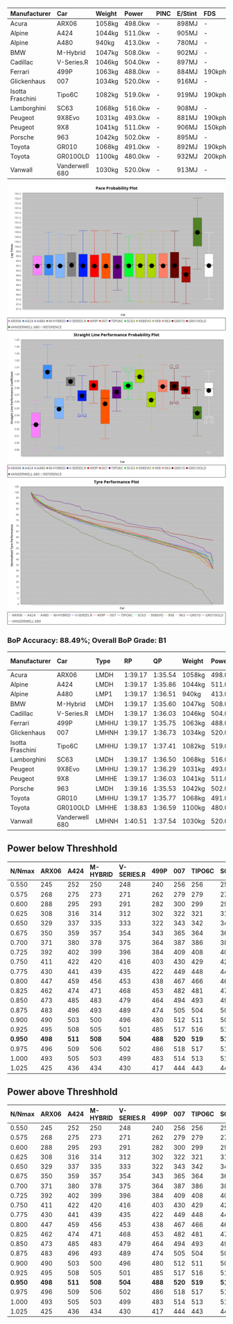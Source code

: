 | Manufacturer     | Car            | Weight | Power   | PINC    | E/Stint | FDS     |
|:-|:-|:-|:-|:-|:-|:-|
| Acura            | ARX06          | 1058kg | 498.0kw |    -    | 898MJ   |    -    |
| Alpine           | A424           | 1044kg | 511.0kw |    -    | 905MJ   |    -    |
| Alpine           | A480           | 940kg  | 413.0kw |    -    | 780MJ   |    -    |
| BMW              | M-Hybrid       | 1047kg | 508.0kw |    -    | 902MJ   |    -    |
| Cadillac         | V-Series.R     | 1046kg | 504.0kw |    -    | 897MJ   |    -    |
| Ferrari          | 499P           | 1063kg | 488.0kw |    -    | 884MJ   | 190kph  |
| Glickenhaus      | 007            | 1034kg | 520.0kw |    -    | 916MJ   |    -    |
| Isotta Fraschini | Tipo6C         | 1082kg | 519.0kw |    -    | 919MJ   | 190kph  |
| Lamborghini      | SC63           | 1068kg | 516.0kw |    -    | 908MJ   |    -    |
| Peugeot          | 9X8Evo         | 1031kg | 493.0kw |    -    | 881MJ   | 190kph  |
| Peugeot          | 9X8            | 1041kg | 511.0kw |    -    | 906MJ   | 150kph  |
| Porsche          | 963            | 1042kg | 502.0kw |    -    | 895MJ   |    -    |
| Toyota           | GR010          | 1068kg | 491.0kw |    -    | 892MJ   | 190kph  |
| Toyota           | GR010OLD       | 1100kg | 480.0kw |    -    | 932MJ   | 200kph  |
| Vanwall          | Vanderwell 680 | 1030kg | 520.0kw |    -    | 913MJ   |    -    |

![PACECHART](./IMG/AUTO.png)
![STRAIGHTLINEPERFORMANCECHART](./IMG/AUTO_sp.png)
![TYREPERFORMANCECHART](./IMG/AUTO_tw.png)

### BoP Accuracy: 88.49%; Overall BoP Grade: B1
| Manufacturer     | Car            | Type  | RP      | QP      | Weight | Power¹  | Threshhold | PINC    | Power²   | E/Stint | AVG Vmax  | FDS     | RDLC | L/Stint | BOP-Grade | Model Accuracy | Model Points | Match%  | SimDiff |
|:-|:-|:-|:-|:-|:-|:-|:-|:-|:-|:-|:-|:-|:-|:-|:-|:-|:-|:-|:-|
| Acura            | ARX06          | LMDH  | 1:39.17 | 1:35.54 | 1058kg | 498.0kw | 0.0kph     |    -    | 498.00kw |  898MJ  | 297.03kph |    -    | 1.01 | 29      | +B2       | 100.00%        | 996          | 80.59%  | #       |
| Alpine           | A424           | LMDH  | 1:39.17 | 1:35.86 | 1044kg | 511.0kw | 0.0kph     |    -    | 511.00kw |  905MJ  | 311.25kph |    -    | 1.01 | 29      | ~A1       | 99.61%         | 762          | 98.92%  | #       |
| Alpine           | A480           | LMP1  | 1:39.17 | 1:36.51 |  940kg | 413.0kw | 0.0kph     |    -    | 413.00kw |  780MJ  | 298.07kph |    -    | 0.98 | 27      | ~A1       | 100.00%        | 1173         | 96.31%  | #       |
| BMW              | M-Hybrid       | LMDH  | 1:39.17 | 1:35.60 | 1047kg | 508.0kw | 0.0kph     |    -    | 508.00kw |  902MJ  | 308.47kph |    -    | 1.01 | 29      | ~A1       | 100.00%        | 1826         | 95.16%  | #       |
| Cadillac         | V-Series.R     | LMDH  | 1:39.17 | 1:36.03 | 1046kg | 504.0kw | 0.0kph     |    -    | 504.00kw |  897MJ  | 304.88kph |    -    | 1.01 | 29      | ~A1       | 99.00%         | 3184         | 100.00% | #       |
| Ferrari          | 499P           | LMHHU | 1:39.17 | 1:35.75 | 1063kg | 488.0kw | 0.0kph     |    -    | 488.00kw |  884MJ  | 304.57kph | 190kph  | 1.03 | 29      | ~A1       | 98.07%         | 3550         | 100.00% | #       |
| Glickenhaus      | 007            | LMHNH | 1:39.17 | 1:36.73 | 1034kg | 520.0kw | 0.0kph     |    -    | 520.00kw |  916MJ  | 305.51kph |    -    | 0.96 | 29      | ~A1       | 94.48%         | 2311         | 100.00% | #       |
| Isotta Fraschini | Tipo6C         | LMHHU | 1:39.17 | 1:37.41 | 1082kg | 519.0kw | 0.0kph     |    -    | 519.00kw |  919MJ  | 305.67kph | 190kph  | 1.02 | 29      | +D1       | 96.81%         | 91           | 67.33%  | #       |
| Lamborghini      | SC63           | LMDH  | 1:39.17 | 1:36.50 | 1068kg | 516.0kw | 0.0kph     |    -    | 516.00kw |  908MJ  | 307.06kph |    -    | 1.02 | 29      | -A2       | 100.00%        | 529          | 93.55%  | #       |
| Peugeot          | 9X8Evo         | LMHHU | 1:39.17 | 1:36.29 | 1031kg | 493.0kw | 0.0kph     |    -    | 493.00kw |  881MJ  | 308.88kph | 190kph  | 1.02 | 29      | ~A1       | 99.21%         | 377          | 96.01%  | #       |
| Peugeot          | 9X8            | LMHHE | 1:39.17 | 1:36.03 | 1041kg | 511.0kw | 0.0kph     |    -    | 511.00kw |  906MJ  | 304.93kph | 150kph  | 1.02 | 29      | ~A1       | 99.52%         | 4561         | 100.00% | ±0.13s  |
| Porsche          | 963            | LMDH  | 1:39.16 | 1:35.53 | 1042kg | 502.0kw | 0.0kph     |    -    | 502.00kw |  895MJ  | 307.09kph |    -    | 1.01 | 29      | ~A1       | 99.96%         | 10176        | 99.76%  | #       |
| Toyota           | GR010          | LMHHU | 1:39.17 | 1:35.77 | 1068kg | 491.0kw | 0.0kph     |    -    | 491.00kw |  892MJ  | 304.28kph | 190kph  | 1.02 | 29      | ~A1       | 99.95%         | 5509         | 100.00% | #       |
| Toyota           | GR010OLD       | LMHHE | 1:38.83 | 1:36.59 | 1100kg | 480.0kw | 0.0kph     |    -    | 480.00kw |  932MJ  | 300.78kph | 200kph  | 0.99 | 29      | +E2       | 100.00%        | 351          | 54.47%  | #       |
| Vanwall          | Vanderwell 680 | LMHNH | 1:40.51 | 1:37.54 | 1030kg | 520.0kw | 0.0kph     |    -    | 520.00kw |  913MJ  | 303.52kph |    -    | 1.01 | 29      | +Ω1       | 99.23%         | 387          | 45.32%  | #       |

## Power below Threshhold
| N/Nmax    | ARX06   | A424    | M-HYBRID | V-SERIES.R | 499P    | 007     | TIPO6C  | SC63    | 9X8EVO  | 9X8     | 963     | GR010   | GR010OLD | VANDERWELL 680 | ​     | RPM      | A480    |
|:-|:-|:-|:-|:-|:-|:-|:-|:-|:-|:-|:-|:-|:-|:-|:-|:-|:-|
|  0.550    |  245    |  252    |  250     |  248       |  240    |  256    |  256    |  254    |  243    |  252    |  247    |  242    |  236     |  256           |  ​    |   --     |   -     |
|  0.575    |  268    |  275    |  273     |  271       |  262    |  279    |  279    |  277    |  265    |  275    |  270    |  264    |  258     |  279           |  ​    |   --     |   -     |
|  0.600    |  288    |  295    |  293     |  291       |  282    |  300    |  299    |  298    |  285    |  295    |  290    |  284    |  277     |  300           |  ​    |   --     |   -     |
|  0.625    |  308    |  316    |  314     |  312       |  302    |  322    |  321    |  319    |  305    |  316    |  310    |  304    |  297     |  322           |  ​    |   --     |   -     |
|  0.650    |  329    |  337    |  335     |  333       |  322    |  343    |  342    |  340    |  325    |  337    |  331    |  324    |  317     |  343           |  ​    |   --     |   -     |
|  0.675    |  350    |  359    |  357     |  354       |  343    |  365    |  364    |  362    |  346    |  359    |  352    |  345    |  337     |  365           |  ​    |   --     |   -     |
|  0.700    |  371    |  380    |  378     |  375       |  364    |  387    |  386    |  384    |  367    |  380    |  374    |  366    |  358     |  387           |  ​    |   --     |   -     |
|  0.725    |  392    |  402    |  399     |  396       |  384    |  409    |  408    |  406    |  388    |  402    |  395    |  386    |  378     |  409           |  ​    |   --     |   -     |
|  0.750    |  411    |  422    |  420     |  416       |  403    |  430    |  429    |  427    |  407    |  422    |  415    |  406    |  397     |  430           |  ​    |   --     |   -     |
|  0.775    |  430    |  441    |  439     |  435       |  422    |  449    |  448    |  446    |  426    |  441    |  434    |  424    |  415     |  449           |  ​    |  5000    |  242    |
|  0.800    |  447    |  459    |  456     |  453       |  438    |  467    |  466    |  463    |  443    |  459    |  451    |  441    |  431     |  467           |  ​    |  5500    |  286    |
|  0.825    |  462    |  474    |  471     |  468       |  453    |  482    |  481    |  478    |  457    |  474    |  466    |  455    |  445     |  482           |  ​    |  6000    |  320    |
|  0.850    |  473    |  485    |  483     |  479       |  464    |  494    |  493    |  490    |  468    |  485    |  477    |  466    |  456     |  494           |  ​    |  6500    |  361    |
|  0.875    |  483    |  496    |  493     |  489       |  474    |  505    |  504    |  501    |  478    |  496    |  487    |  476    |  466     |  505           |  ​    |  7000    |  404    |
|  0.900    |  490    |  503    |  500     |  496       |  480    |  512    |  511    |  508    |  485    |  503    |  494    |  483    |  472     |  512           |  ​    |  7500    |  414    |
|  0.925    |  495    |  508    |  505     |  501       |  485    |  517    |  516    |  513    |  490    |  508    |  499    |  488    |  477     |  517           |  ​    |  8000    |  410    |
| **0.950** | **498** | **511** | **508**  | **504**    | **488** | **520** | **519** | **516** | **493** | **511** | **502** | **491** | **480**  | **520**        | **​** | **8500** | **413** |
|  0.975    |  496    |  509    |  506     |  502       |  486    |  518    |  517    |  514    |  491    |  509    |  500    |  489    |  478     |  518           |  ​    |  9000    |  207    |
|  1.000    |  493    |  505    |  503     |  499       |  483    |  514    |  513    |  510    |  488    |  505    |  497    |  486    |  475     |  514           |  ​    |   --     |   -     |
|  1.025    |  425    |  436    |  434     |  430       |  417    |  444    |  443    |  441    |  421    |  436    |  429    |  419    |  410     |  444           |  ​    |   --     |   -     |

## Power above Threshhold
| N/Nmax    | ARX06   | A424    | M-HYBRID | V-SERIES.R | 499P    | 007     | TIPO6C  | SC63    | 9X8EVO  | 9X8     | 963     | GR010   | GR010OLD | VANDERWELL 680 | ​     | RPM      | A480    |
|:-|:-|:-|:-|:-|:-|:-|:-|:-|:-|:-|:-|:-|:-|:-|:-|:-|:-|
|  0.550    |  245    |  252    |  250     |  248       |  240    |  256    |  256    |  254    |  243    |  252    |  247    |  242    |  236     |  256           |  ​    |   --     |   -     |
|  0.575    |  268    |  275    |  273     |  271       |  262    |  279    |  279    |  277    |  265    |  275    |  270    |  264    |  258     |  279           |  ​    |   --     |   -     |
|  0.600    |  288    |  295    |  293     |  291       |  282    |  300    |  299    |  298    |  285    |  295    |  290    |  284    |  277     |  300           |  ​    |   --     |   -     |
|  0.625    |  308    |  316    |  314     |  312       |  302    |  322    |  321    |  319    |  305    |  316    |  310    |  304    |  297     |  322           |  ​    |   --     |   -     |
|  0.650    |  329    |  337    |  335     |  333       |  322    |  343    |  342    |  340    |  325    |  337    |  331    |  324    |  317     |  343           |  ​    |   --     |   -     |
|  0.675    |  350    |  359    |  357     |  354       |  343    |  365    |  364    |  362    |  346    |  359    |  352    |  345    |  337     |  365           |  ​    |   --     |   -     |
|  0.700    |  371    |  380    |  378     |  375       |  364    |  387    |  386    |  384    |  367    |  380    |  374    |  366    |  358     |  387           |  ​    |   --     |   -     |
|  0.725    |  392    |  402    |  399     |  396       |  384    |  409    |  408    |  406    |  388    |  402    |  395    |  386    |  378     |  409           |  ​    |   --     |   -     |
|  0.750    |  411    |  422    |  420     |  416       |  403    |  430    |  429    |  427    |  407    |  422    |  415    |  406    |  397     |  430           |  ​    |   --     |   -     |
|  0.775    |  430    |  441    |  439     |  435       |  422    |  449    |  448    |  446    |  426    |  441    |  434    |  424    |  415     |  449           |  ​    |  5000    |  242    |
|  0.800    |  447    |  459    |  456     |  453       |  438    |  467    |  466    |  463    |  443    |  459    |  451    |  441    |  431     |  467           |  ​    |  5500    |  286    |
|  0.825    |  462    |  474    |  471     |  468       |  453    |  482    |  481    |  478    |  457    |  474    |  466    |  455    |  445     |  482           |  ​    |  6000    |  320    |
|  0.850    |  473    |  485    |  483     |  479       |  464    |  494    |  493    |  490    |  468    |  485    |  477    |  466    |  456     |  494           |  ​    |  6500    |  361    |
|  0.875    |  483    |  496    |  493     |  489       |  474    |  505    |  504    |  501    |  478    |  496    |  487    |  476    |  466     |  505           |  ​    |  7000    |  404    |
|  0.900    |  490    |  503    |  500     |  496       |  480    |  512    |  511    |  508    |  485    |  503    |  494    |  483    |  472     |  512           |  ​    |  7500    |  414    |
|  0.925    |  495    |  508    |  505     |  501       |  485    |  517    |  516    |  513    |  490    |  508    |  499    |  488    |  477     |  517           |  ​    |  8000    |  410    |
| **0.950** | **498** | **511** | **508**  | **504**    | **488** | **520** | **519** | **516** | **493** | **511** | **502** | **491** | **480**  | **520**        | **​** | **8500** | **413** |
|  0.975    |  496    |  509    |  506     |  502       |  486    |  518    |  517    |  514    |  491    |  509    |  500    |  489    |  478     |  518           |  ​    |  9000    |  207    |
|  1.000    |  493    |  505    |  503     |  499       |  483    |  514    |  513    |  510    |  488    |  505    |  497    |  486    |  475     |  514           |  ​    |   --     |   -     |
|  1.025    |  425    |  436    |  434     |  430       |  417    |  444    |  443    |  441    |  421    |  436    |  429    |  419    |  410     |  444           |  ​    |   --     |   -     |
